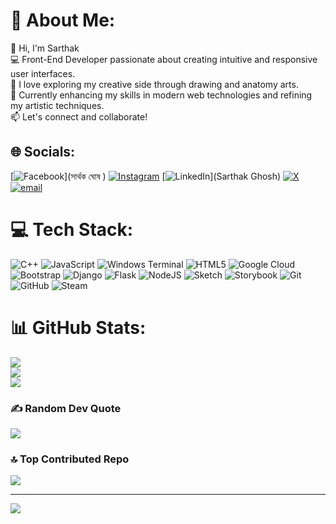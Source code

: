 # 💫 About Me:
👋 Hi, I'm Sarthak<br>💻 Front-End Developer passionate about creating intuitive and responsive user interfaces.<br>🎨 I love exploring my creative side through drawing and anatomy arts.<br>🔭 Currently enhancing my skills in modern web technologies and refining my artistic techniques.<br>📫 Let's connect and collaborate!


## 🌐 Socials:
[![Facebook](https://img.shields.io/badge/Facebook-%231877F2.svg?logo=Facebook&logoColor=white)](সার্থক ঘোষ ) [![Instagram](https://img.shields.io/badge/Instagram-%23E4405F.svg?logo=Instagram&logoColor=white)](who.is_sarthak) [![LinkedIn](https://img.shields.io/badge/LinkedIn-%230077B5.svg?logo=linkedin&logoColor=white)](Sarthak Ghosh) [![X](https://img.shields.io/badge/X-black.svg?logo=X&logoColor=white)](https://x.com/@with_saru) [![email](https://img.shields.io/badge/Email-D14836?logo=gmail&logoColor=white)](mailto:ghoshsarthak525@gmail.com) 

# 💻 Tech Stack:
![C++](https://img.shields.io/badge/c++-%2300599C.svg?style=for-the-badge&logo=c%2B%2B&logoColor=white) ![JavaScript](https://img.shields.io/badge/javascript-%23323330.svg?style=for-the-badge&logo=javascript&logoColor=%23F7DF1E) ![Windows Terminal](https://img.shields.io/badge/Windows%20Terminal-%234D4D4D.svg?style=for-the-badge&logo=windows-terminal&logoColor=white) ![HTML5](https://img.shields.io/badge/html5-%23E34F26.svg?style=for-the-badge&logo=html5&logoColor=white) ![Google Cloud](https://img.shields.io/badge/GoogleCloud-%234285F4.svg?style=for-the-badge&logo=google-cloud&logoColor=white) ![Bootstrap](https://img.shields.io/badge/bootstrap-%238511FA.svg?style=for-the-badge&logo=bootstrap&logoColor=white) ![Django](https://img.shields.io/badge/django-%23092E20.svg?style=for-the-badge&logo=django&logoColor=white) ![Flask](https://img.shields.io/badge/flask-%23000.svg?style=for-the-badge&logo=flask&logoColor=white) ![NodeJS](https://img.shields.io/badge/node.js-6DA55F?style=for-the-badge&logo=node.js&logoColor=white) ![Sketch](https://img.shields.io/badge/Sketch-FFB387?style=for-the-badge&logo=sketch&logoColor=black) ![Storybook](https://img.shields.io/badge/-Storybook-FF4785?style=for-the-badge&logo=storybook&logoColor=white) ![Git](https://img.shields.io/badge/git-%23F05033.svg?style=for-the-badge&logo=git&logoColor=white) ![GitHub](https://img.shields.io/badge/github-%23121011.svg?style=for-the-badge&logo=github&logoColor=white) ![Steam](https://img.shields.io/badge/steam-%23000000.svg?style=for-the-badge&logo=steam&logoColor=white)
# 📊 GitHub Stats:
![](https://github-readme-stats.vercel.app/api?username=Delta-Ghosh&theme=dark&hide_border=false&include_all_commits=true&count_private=true)<br/>
![](https://nirzak-streak-stats.vercel.app/?user=Delta-Ghosh&theme=dark&hide_border=false)<br/>
![](https://github-readme-stats.vercel.app/api/top-langs/?username=Delta-Ghosh&theme=dark&hide_border=false&include_all_commits=true&count_private=true&layout=compact)

### ✍️ Random Dev Quote
![](https://quotes-github-readme.vercel.app/api?type=horizontal&theme=gruvbox)

### 🔝 Top Contributed Repo
![](https://github-contributor-stats.vercel.app/api?username=Delta-Ghosh&limit=5&theme=dark&combine_all_yearly_contributions=true)

---
[![](https://visitcount.itsvg.in/api?id=Delta-Ghosh&icon=0&color=3)](https://visitcount.itsvg.in)

<!-- Proudly created with GPRM ( https://gprm.itsvg.in ) -->
